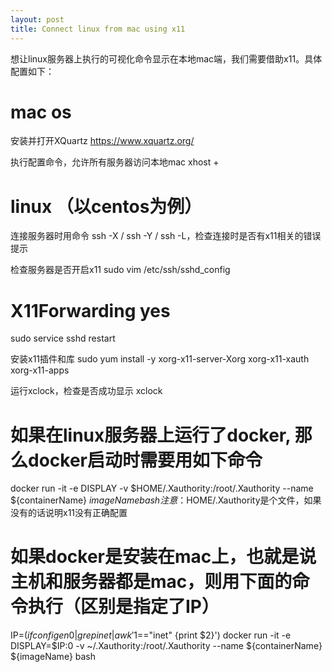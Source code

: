 ```yaml
---
layout: post
title: Connect linux from mac using x11
---
```


想让linux服务器上执行的可视化命令显示在本地mac端，我们需要借助x11。具体配置如下：


# mac os
安装并打开XQuartz
https://www.xquartz.org/

执行配置命令，允许所有服务器访问本地mac
xhost +


# linux （以centos为例）
连接服务器时用命令 ssh -X / ssh -Y / ssh -L，检查连接时是否有x11相关的错误提示

检查服务器是否开启x11
sudo vim /etc/ssh/sshd_config
# X11Forwarding yes
sudo service sshd restart

安装x11插件和库
sudo yum install -y xorg-x11-server-Xorg xorg-x11-xauth xorg-x11-apps

运行xclock，检查是否成功显示
xclock


# 如果在linux服务器上运行了docker, 那么docker启动时需要用如下命令
docker run -it -e DISPLAY -v $HOME/.Xauthority:/root/.Xauthority --name ${containerName} ${imageName} bash
注意：$HOME/.Xauthority是个文件，如果没有的话说明x11没有正确配置

# 如果docker是安装在mac上，也就是说主机和服务器都是mac，则用下面的命令执行（区别是指定了IP）
IP=$(ifconfig en0 | grep inet | awk '$1=="inet" {print $2}')
docker run -it -e DISPLAY=$IP:0 -v ~/.Xauthority:/root/.Xauthority --name ${containerName} ${imageName} bash

